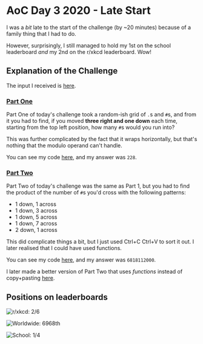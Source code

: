 # AoC Day 3 2020 - Late Start
I was a *bit* late to the start of the challenge (by ~20 minutes) because of a family thing that I had to do.

However, surprisingly, I still managed to hold my 1st on the school leaderboard *and* my 2nd on the r/xkcd leaderboard. Wow!

## Explanation of the Challenge
The input I received is [here](https://github.com/TheXXOs/AdventOfCode/blob/main/My%20Solutions/2020/Day%203/input.txt).

### [Part One](https://adventofcode.com/2020/day/3)
Part One of today's challenge took a random-ish grid of `.`s and `#`s, and from it you had to find, if you moved **three right and one down** each time, starting from the top left position, how many `#`s would you run into?

This was further complicated by the fact that it wraps horizontally, but that's nothing that the modulo operand can't handle.

You can see my code [here](https://github.com/TheXXOs/AdventOfCode/blob/main/My%20Solutions/2020/Day%203/3a.py), and my answer was `228`.

### [Part Two](https://adventofcode.com/2020/day/3#part2)
Part Two of today's challenge was the same as Part 1, but you had to find the product of the number of `#`s you'd cross with the following patterns:

 - 1 down, 1 across
 - 1 down, 3 across
 - 1 down, 5 across
 - 1 down, 7 across
 - 2 down, 1 across

This did complicate things a bit, but I just used Ctrl+C Ctrl+V to sort it out. I later realised that I could have used functions.

You can see my code [here](https://github.com/TheXXOs/AdventOfCode/blob/main/My%20Solutions/2020/Day%203/3b.py), and my answer was `6818112000`.

I later made a better version of Part Two that uses *functions* instead of copy+pasting [here](https://github.com/TheXXOs/AdventOfCode/blob/main/My%20Solutions/2020/Day%203/3bETTER.py).

## Positions on leaderboards
![r/xkcd: 2/6](https://img.shields.io/badge/r%2Fxkcd%20discord%20leaderboard-2/6-green)

![Worldwide: 6968th](https://img.shields.io/badge/Worldwide%20leaderboard-6968-red)

![School: 1/4](https://img.shields.io/badge/School%20leaderboard-1/4-brightgreen)
